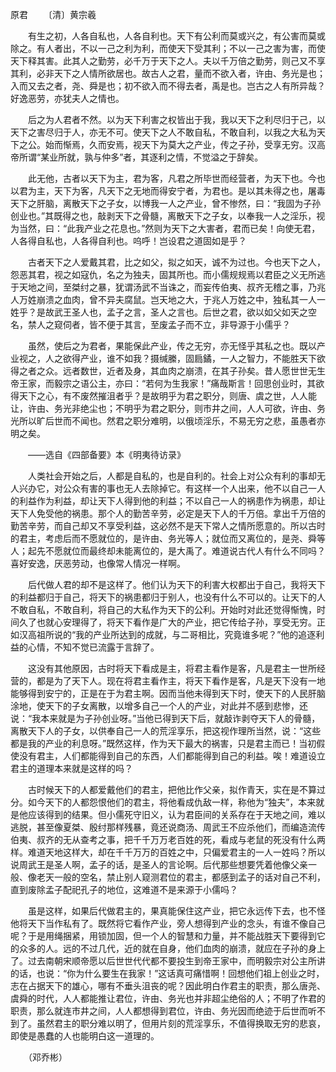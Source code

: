原君
　　〔清〕黄宗羲

　　有生之初，人各自私也，人各自利也。天下有公利而莫或兴之，有公害而莫或除之。有人者出，不以一己之利为利，而使天下受其利；不以一己之害为害，而使天下释其害。此其人之勤劳，必千万于天下之人。夫以千万倍之勤劳，则己又不享其利，必非天下之人情所欲居也。故古人之君，量而不欲入者，许由、务光是也；入而又去之者，尧、舜是也；初不欲入而不得去者，禹是也。岂古之人有所异哉？好逸恶劳，亦犹夫人之情也。

　　后之为人君者不然。以为天下利害之权皆出于我，我以天下之利尽归于己，以天下之害尽归于人，亦无不可。使天下之人不敢自私，不敢自利，以我之大私为天下之公。始而惭焉，久而安焉，视天下为莫大之产业，传之子孙，受享无穷。汉高帝所谓“某业所就，孰与仲多”者，其逐利之情，不觉溢之于辞矣。

　　此无他，古者以天下为主，君为客，凡君之所毕世而经营者，为天下也。今也以君为主，天下为客，凡天下之无地而得安宁者，为君也。是以其未得之也，屠毒天下之肝脑，离散天下之子女，以博我一人之产业，曾不惨然，曰：“我固为子孙创业也。”其既得之也，敲剥天下之骨髓，离散天下之子女，以奉我一人之淫乐，视为当然，曰：“此我产业之花息也。”然则为天下之大害者，君而已矣！向使无君，人各得自私也，人各得自利也。呜呼！岂设君之道固如是乎？

　　古者天下之人爱戴其君，比之如父，拟之如天，诚不为过也。今也天下之人，怨恶其君，视之如寇仇，名之为独夫，固其所也。而小儒规规焉以君臣之义无所逃于天地之间，至桀纣之暴，犹谓汤武不当诛之，而妄传伯夷、叔齐无稽之事，乃兆人万姓崩溃之血肉，曾不异夫腐鼠。岂天地之大，于兆人万姓之中，独私其一人一姓乎？是故武王圣人也，孟子之言，圣人之言也。后世之君，欲以如父如天之空名，禁人之窥伺者，皆不便于其言，至废孟子而不立，非导源于小儒乎？

　　虽然，使后之为君者，果能保此产业，传之无穷，亦无怪乎其私之也。既以产业视之，人之欲得产业，谁不如我？摄缄縢，固扃鐍，一人之智力，不能胜天下欲得之者之众。远者数世，近者及身，其血肉之崩溃，在其子孙矣。昔人愿世世无生帝王家，而毅宗之语公主，亦曰：“若何为生我家！”痛哉斯言！回思创业时，其欲得天下之心，有不废然摧沮者乎？是故明乎为君之职分，则唐、虞之世，人人能让，许由、务光非绝尘也；不明乎为君之职分，则市井之间，人人可欲，许由、务光所以旷后世而不闻也。然君之职分难明，以俄顷淫乐，不易无穷之悲，虽愚者亦明之矣。

　　——选自《四部备要》本《明夷待访录》　

　　人类社会开始之后，人都是自私的，也是自利的。社会上对公众有利的事却无人兴办它，对公众有害的事也无人去除掉它。有这样一个人出来，他不以自己一人的利益作为利益，却让天下人得到他的利益；不以自己一人的祸患作为祸患，却让天下人免受他的祸患。那个人的勤苦辛劳，必定是天下人的千万倍。拿出千万倍的勤苦辛劳，而自己却又不享受利益，这必然不是天下常人之情所愿意的。所以古时的君主，考虑后而不愿就位的，是许由、务光等人；就位而又离位的，是尧、舜等人；起先不愿就位而最终却未能离位的，是大禹了。难道说古代人有什么不同吗？喜好安逸，厌恶劳动，也像常人情况一样啊。

　　后代做人君的却不是这样了。他们认为天下的利害大权都出于自己，我将天下的利益都归于自己，将天下的祸患都归于别人，也没有什么不可以的。让天下的人不敢自私，不敢自利，将自己的大私作为天下的公利。开始时对此还觉得惭愧，时间久了也就心安理得了，将天下看作是广大的产业，把它传给子孙，享受无穷。正如汉高祖所说的“我的产业所达到的成就，与二哥相比，究竟谁多呢？”他的追逐利益的心情，不知不觉已流露于言辞了。

　　这没有其他原因，古时将天下看成是主，将君主看作是客，凡是君主一世所经营的，都是为了天下人。现在将君主看作主，将天下看作是客，凡是天下没有一地能够得到安宁的，正是在于为君主啊。因而当他未得到天下时，使天下的人民肝脑涂地，使天下的子女离散，以增多自己一个人的产业，对此并不感到悲惨，还说：“我本来就是为子孙创业呀。”当他已得到天下后，就敲诈剥夺天下人的骨髓，离散天下人的子女，以供奉自己一人的荒淫享乐，把这视作理所当然，说：“这些都是我的产业的利息呀。”既然这样，作为天下最大的祸害，只是君主而已！当初假使没有君主，人们都能得到自己的东西，人们都能得到自己的利益。唉！难道设立君主的道理本来就是这样的吗？

　　古时候天下的人都爱戴他们的君主，把他比作父亲，拟作青天，实在是不算过分。如今天下的人都怨恨他们的君主，将他看成仇敌一样，称他为“独夫”，本来就是他应该得到的结果。但小儒死守旧义，认为君臣间的关系存在于天地之间，难以逃脱，甚至像夏桀、殷纣那样残暴，竟还说商汤、周武王不应杀他们，而编造流传伯夷、叔齐的无从查考之事，把千千万万老百姓的死，看成与老鼠的死没有什么两样。难道天地这样大，却在千千万万的百姓之中，只偏爱君主的一人一姓吗？所以说周武王是圣人啊，孟子的话，是圣人的言论啊。后代那些想要凭着他像父亲一般、像老天一般的空名，禁止别人窥测君位的君主，都感到孟子的话对自己不利，直到废除孟子配祀孔子的地位，这难道不是来源于小儒吗？

　　虽是这样，如果后代做君主的，果真能保住这产业，把它永远传下去，也不怪他将天下当作私有了。既然将它看作产业，旁人想得到产业的念头，有谁不像自己呢？于是用绳捆紧，用锁加固，但一个人的智慧和力量，并不能战胜天下要得到它的众多的人。远的不过几代，近的就在自身，他们血肉的崩溃，就应在子孙的身上了。过去南朝宋顺帝愿以后世世代代都不要投生到帝王家中，而明毅宗对公主所讲的话，也说：“你为什么要生在我家！”这话真可痛惜啊！回想他们祖上创业之时，志在占据天下的雄心，哪有不垂头沮丧的呢？因此明白作君主的职责，那么唐尧、虞舜的时代，人人都能推让君位，许由、务光也并非超尘绝俗的人；不明了作君的职责，那么就连市井之间，人人都想得到君位，许由、务光因而绝迹于后世而听不到了。虽然君主的职分难以明了，但用片刻的荒淫享乐，不值得换取无穷的悲哀，即使是愚蠢的人也能明白这一道理的。

　　（邓乔彬） 


